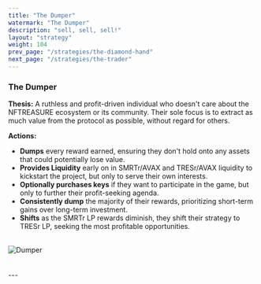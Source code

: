 ```yaml
---
title: "The Dumper"
watermark: "The Dumper"
description: "sell, sell, sell!"
layout: "strategy"
weight: 104
prev_page: "/strategies/the-diamond-hand"
next_page: "/strategies/the-trader"
---
```


### The Dumper

**Thesis:** A ruthless and profit-driven individual who doesn't care about the NFTREASURE ecosystem or its community. Their sole focus is to extract as much value from the protocol as possible, without regard for others.

**Actions:**

- **Dumps** every reward earned, ensuring they don't hold onto any assets that could potentially lose value.
- **Provides Liquidity** early on in SMRTr/AVAX and TRESr/AVAX liquidity to kickstart the project, but only to serve their own interests.
- **Optionally purchases keys** if they want to participate in the game, but only to further their profit-seeking agenda.
- **Consistently dump** the majority of their rewards, prioritizing short-term gains over long-term investment.
- **Shifts** as the SMRTr LP rewards diminish, they shift their strategy to TRESr LP, seeking the most profitable opportunities.

<br/>
<div class="image-center">
    <img
      src="/img/nftreasure/dumper.png"
      alt="Dumper"
      class="responsive-image"
      style="--image-width: 50%; --image-height: 50%;"
    >
</div>
<br/>
<br/>
---
